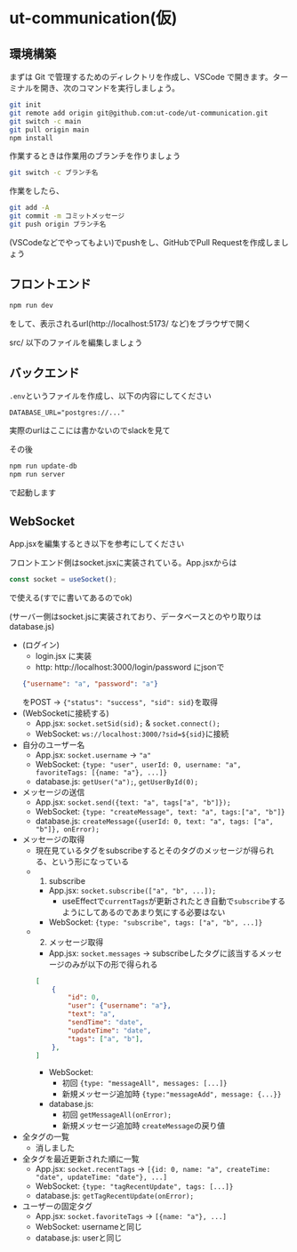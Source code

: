 # ut-communication(仮)

## 環境構築

まずは Git で管理するためのディレクトリを作成し、VSCode で開きます。ターミナルを開き、次のコマンドを実行しましょう。

```bash
git init
git remote add origin git@github.com:ut-code/ut-communication.git
git switch -c main
git pull origin main
npm install
```

作業するときは作業用のブランチを作りましょう
```bash
git switch -c ブランチ名
```

作業をしたら、
```bash
git add -A
git commit -m コミットメッセージ
git push origin ブランチ名
```
(VSCodeなどでやってもよい)でpushをし、GitHubでPull Requestを作成しましょう

## フロントエンド

```bash
npm run dev
```
をして、表示されるurl(http://localhost:5173/ など)をブラウザで開く

src/ 以下のファイルを編集しましょう

## バックエンド

`.env`というファイルを作成し、以下の内容にしてください
```
DATABASE_URL="postgres://..."
```
実際のurlはここには書かないのでslackを見て

その後
```bash
npm run update-db
npm run server
```
で起動します

## WebSocket
App.jsxを編集するとき以下を参考にしてください

フロントエンド側はsocket.jsxに実装されている。App.jsxからは
```js
const socket = useSocket();
```
で使える(すでに書いてあるのでok)

(サーバー側はsocket.jsに実装されており、データベースとのやり取りはdatabase.js)

* (ログイン)
	* login.jsx に実装
	* http: http://localhost:3000/login/password にjsonで
	```json
	{"username": "a", "password": "a"}
	```
	をPOST -> `{"status": "success", "sid": sid}`を取得
* (WebSocketに接続する)
	* App.jsx: `socket.setSid(sid);` & `socket.connect();`
	* WebSocket: `ws://localhost:3000/?sid=${sid}`に接続
* 自分のユーザー名
	* App.jsx: `socket.username` -> `"a"`
	* WebSocket: `{type: "user", userId: 0, username: "a", favoriteTags: [{name: "a"}, ...]}`
	* database.js: `getUser("a");`, `getUserById(0);`
* メッセージの送信
	* App.jsx: `socket.send({text: "a", tags["a", "b"]});`
	* WebSocket: `{type: "createMessage", text: "a", tags:["a", "b"]}`
	* database.js: `createMessage({userId: 0, text: "a", tags: ["a", "b"]}, onError);`
* メッセージの取得
	* 現在見ているタグをsubscribeするとそのタグのメッセージが得られる、という形になっている
	* 1. subscribe
		* App.jsx: `socket.subscribe(["a", "b", ...]);`
			* useEffectで`currentTags`が更新されたとき自動で`subscribe`するようにしてあるのであまり気にする必要はない
		* WebSocket: `{type: "subscribe", tags: ["a", "b", ...]}`
	* 2. メッセージ取得
		* App.jsx: `socket.messages` -> subscribeしたタグに該当するメッセージのみが以下の形で得られる
		```json
		[
			{
				"id": 0,
				"user": {"username": "a"},
				"text": "a",
				"sendTime": "date",
				"updateTime": "date",
				"tags": ["a", "b"],
			},
		]
		```
		* WebSocket:
			* 初回 `{type: "messageAll", messages: [...]}`
			* 新規メッセージ追加時 `{type:"messageAdd", message: {...}}`
		* database.js: 
			* 初回 `getMessageAll(onError);`
			* 新規メッセージ追加時 `createMessage`の戻り値
* 全タグの一覧
	* 消しました
* 全タグを最近更新された順に一覧
	* App.jsx: `socket.recentTags` -> `[{id: 0, name: "a", createTime: "date", updateTime: "date"}, ...]`
	* WebSocket: `{type: "tagRecentUpdate", tags: [...]}`
	* database.js: `getTagRecentUpdate(onError);`
* ユーザーの固定タグ
	* App.jsx: `socket.favoriteTags` -> `[{name: "a"}, ...]`
	* WebSocket: usernameと同じ
	* database.js: userと同じ
